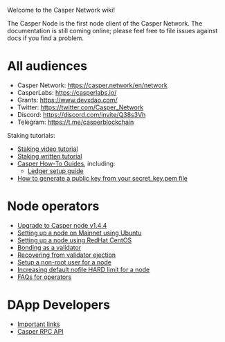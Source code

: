 Welcome to the Casper Network wiki!

The Casper Node is the first node client of the Casper Network. The documentation is still coming online; please feel free to file issues against docs if you find a problem.

# All audiences
- Casper Network: https://casper.network/en/network
- CasperLabs: https://casperlabs.io/
- Grants: https://www.devxdao.com/
- Twitter: https://twitter.com/Casper_Network
- Discord: https://discord.com/invite/Q38s3Vh
- Telegram: https://t.me/casperblockchain

Staking tutorials:
- [Staking video tutorial](https://www.youtube.com/watch?v=4C7L5lS284c)
- [Staking written tutorial](https://casper.network/network/blog/how-to-stake-your-cspr)
- [Casper How-To Guides](https://docs.cspr.community/), including:
   - [Ledger setup guide](https://docs.casperlabs.io/en/latest/workflow/ledger-setup.html)
- [How to generate a public key from your secret_key.pem file](https://github.com/casper-network/casper-node/wiki/ed25519-public-keys-from-secret_key.pem)

# Node operators
- [Upgrade to Casper node v1.4.4](https://github.com/casper-network/casper-node/wiki/Upgrade-to-Casper-node-v1.4.4)
- [Setting up a node on Mainnet using Ubuntu](https://github.com/casper-network/casper-node/wiki/Mainnet-Node-Installation-Instructions)
- [Setting up a node using RedHat CentOS](https://github.com/casper-network/casper-node/wiki/Install-a-node-on-RedHat---CentOS)
- [Bonding as a validator](https://github.com/casper-network/casper-node/wiki/Bonding-as-a-Validator)
- [Recovering from validator ejection](https://github.com/casper-network/casper-node/wiki/Recover-from-Validator-Ejection)
- [Setup a non-root user for a node](https://github.com/casper-network/casper-node/wiki/Setup-non-root-user-for-node)
- [Increasing default nofile HARD limit for a node](https://github.com/casper-network/casper-node/wiki/Increasing-default-nofile-HARD-limit-for-a-node)
- [FAQs for operators](https://github.com/casper-network/casper-node/wiki/Node-operators-FAQs/)

# DApp Developers
- [Important links](https://github.com/casper-network/casper-node/wiki/Important-Links-for-Developers)
- [Casper RPC API](http://casper-rpc-docs.s3-website-us-east-1.amazonaws.com/)
